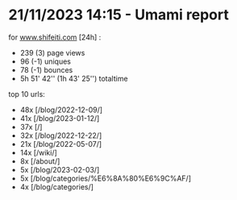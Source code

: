 # 21/11/2023 14:15 - Umami report
for www.shifeiti.com [24h] :

 - 239 (3) page views
 - 96 (-1) uniques
 - 78 (-1) bounces
 - 5h 51' 42'' (1h 43' 25'') totaltime


top 10 urls:
 - 48x [/blog/2022-12-09/]
 - 41x [/blog/2023-01-12/]
 - 37x [/]
 - 32x [/blog/2022-12-22/]
 - 21x [/blog/2022-05-07/]
 - 14x [/wiki/]
 - 8x [/about/]
 - 5x [/blog/2023-02-03/]
 - 5x [/blog/categories/%E6%8A%80%E6%9C%AF/]
 - 4x [/blog/categories/]


